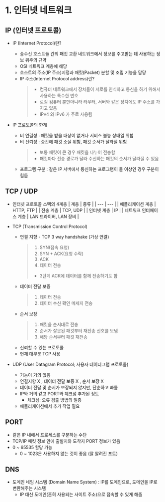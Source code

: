 # 1. 인터넷 네트워크


## IP (인터넷 프로토콜)
* IP (Internet Protocol)란?
  * 송수신 호스트들 간의 패킷 교환 네트워크에서 정보를 주고받는 데 사용하는 정보 위주의 규약
  * OSI 네트워크 계층에 해당
  * 호스트의 주소(IP 주소)지정과 패킷(Packet) 분할 및 조립 기능을 담당
  * IP 주소(Internet Protocol address)란?
    > * 컴퓨터 네트워크에서 장치들이 서로를 인식하고 통신을 하기 위해서 사용하는 특수한 번호
    > * 로컬 컴퓨터 뿐만아니라 라우터, 서버와 같은 장치에도 IP 주소를 가지고 있음
    > * IPv4 와 IPv6 가 주로 사용됨

* IP 프로토콜의 한계
  * 비 연결성 : 패킷을 받을 대상이 없거나 서비스 불능 상태일 위험
  * 비 신뢰성 : 중간에 패킷 소실 위험, 패킷 순서가 달라질 위험
    > * 보통 패킷이 큰 경우 패킷을 나누어 전송함
    > * 패킷마다 전송 경로가 달라 수신하는 패킷의 순서가 달라질 수 있음
  * 프로그램 구분 : 같은 IP 서버에서 통신하는 프로그램이 둘 이상인 경우 구분이 힘듬


## TCP / UDP
* 인터넷 프로토콜 스택의 4계층
  | 계층 | 종류 |
  | --- | --- |
  | 애플리케이션 계층 | HTTP, FTP |
  | 전송 계층 | TCP, UDP |
  | 인터넷 계층 | IP |
  | 네트워크 인터페이스 계층 | LAN 드라이버, LAN 장비 |

* TCP (Transmission Control Protocol)
  * 연결 지향 - TCP 3 way handshake (가상 연결)
    > 1. SYN(접속 요청)
    > 2. SYN + ACK(요청 수락)
    > 3. ACK
    > 4. 데이터 전송
    > * 3단계 ACK에 데이터를 함께 전송하기도 함
  * 데이터 전달 보증
    > 1. 데이터 전송
    > 2. 데이터 수신 확인 메세지 전송
  * 순서 보장
    > 1. 패킷을 순서대로 전송
    > 2. 순서가 잘못된 패킷부터 재전송 신호를 보냄
    > 3. 해당 순서부터 패킷 재전송
  * 신뢰할 수 있는 프로토콜
  * 현재 대부분 TCP 사용

* UDP (User Datagram Protocol; 사용자 데이터그램 프로토콜)
  * 기능이 거의 없음
  * 연결지향 X , 데이터 전달 보증 X , 순서 보장 X
  * 데이터 전달 및 순서가 보장되지 않지만, 단순하고 빠름
  * IP와 거의 같고 PORT와 체크섬 추가된 정도
    * 체크섬: 오류 검출 방법의 일종
  * 애플리케이션에서 추가 작업 필요


## PORT
* 같은 IP 내에서 프로세스를 구분하는 수단
* TCP/IP 패킷 정보 안에 출발지와 도착지 PORT 정보가 있음
* 0 ~ 65535 할당 가능
  * 0 ~ 1023은 사용하지 않는 것이 좋음 (잘 알려진 포트)

## DNS
* 도메인 네임 시스템 (Domain Name System)
: IP를 도메인으로, 도메인을 IP로 변환해주는 시스템
  * IP 대신 도메인(흔히 사용되는 사이트 주소)으로 접속할 수 있게 해줌